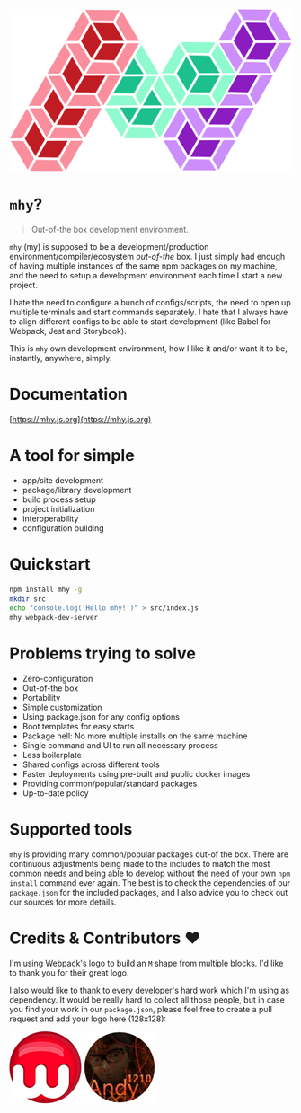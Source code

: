 ![](docs/.gitbook/assets/logo.png)

# `mhy`?

> Out-of-the box development environment.

`mhy` \(my\) is supposed to be a development/production environment/compiler/ecosystem _out-of-the_ box. I just simply had enough of having multiple instances of the same npm packages on my machine, and the need to setup a development environment each time I start a new project.

I hate the need to configure a bunch of configs/scripts, the need to open up multiple terminals and start commands separately. I hate that I always have to align different configs to be able to start development \(like Babel for Webpack, Jest and Storybook\).

This is `mhy` own development environment, how I like it and/or want it to be, instantly, anywhere, simply.

# Documentation
[https://mhy.js.org](https://mhy.js.org)

# A tool for simple

* app/site development
* package/library development
* build process setup
* project initialization
* interoperability
* configuration building

# Quickstart
```bash
npm install mhy -g
mkdir src
echo "console.log('Hello mhy!')" > src/index.js
mhy webpack-dev-server
```

# Problems trying to solve

* Zero-configuration
* Out-of-the box
* Portability
* Simple customization
* Using package.json for any config options
* Boot templates for easy starts
* Package hell: No more multiple installs on the same machine
* Single command and UI to run all necessary process
* Less boilerplate
* Shared configs across different tools
* Faster deployments using pre-built and public docker images
* Providing common/popular/standard packages
* Up-to-date policy

# Supported tools

`mhy` is providing many common/popular packages out-of the box. There are continuous adjustments being made to the includes to match the most common needs and being able to develop without the need of your own `npm install` command ever again. The best is to check the dependencies of our `package.json` for the included packages, and I also advice you to check out our sources for more details.

# Credits & Contributors ❤

I'm using Webpack's logo to build an `M` shape from multiple blocks. I'd like to thank you for their great logo.

I also would like to thank to every developer's hard work which I'm using as dependency. It would be really hard to collect all those people, but in case you find your work in our `package.json`, please feel free to create a pull request and add your logo here (128x128):

[![wintercounter](docs/.gitbook/assets/contributors/wintercounter.png)](https://github.com/wintercounter)
[![Andy1210](docs/.gitbook/assets/contributors/andy1210.png)](http://andy1210.com)

